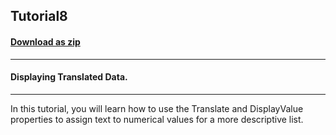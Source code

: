 ## Tutorial8
#### [Download as zip](https://minhaskamal.github.io/DownGit/#/home?url=https://github.com/GrapeCity/ComponentOne-WinForms-Samples/tree/master/NetFramework\List\CS\Tutorials\Tutorial8)
____
#### Displaying Translated Data.
____
In this tutorial, you will learn how to use the Translate and DisplayValue properties to assign text to numerical values for a more descriptive list. 











